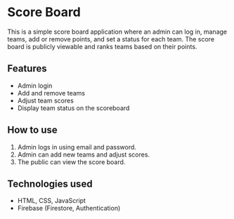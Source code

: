 # Score Board

This is a simple score board application where an admin can log in, manage teams, add or remove points, and set a status for each team. The score board is publicly viewable and ranks teams based on their points.

## Features

- Admin login
- Add and remove teams
- Adjust team scores
- Display team status on the scoreboard

## How to use

1. Admin logs in using email and password.
2. Admin can add new teams and adjust scores.
3. The public can view the score board.

## Technologies used

- HTML, CSS, JavaScript
- Firebase (Firestore, Authentication)
